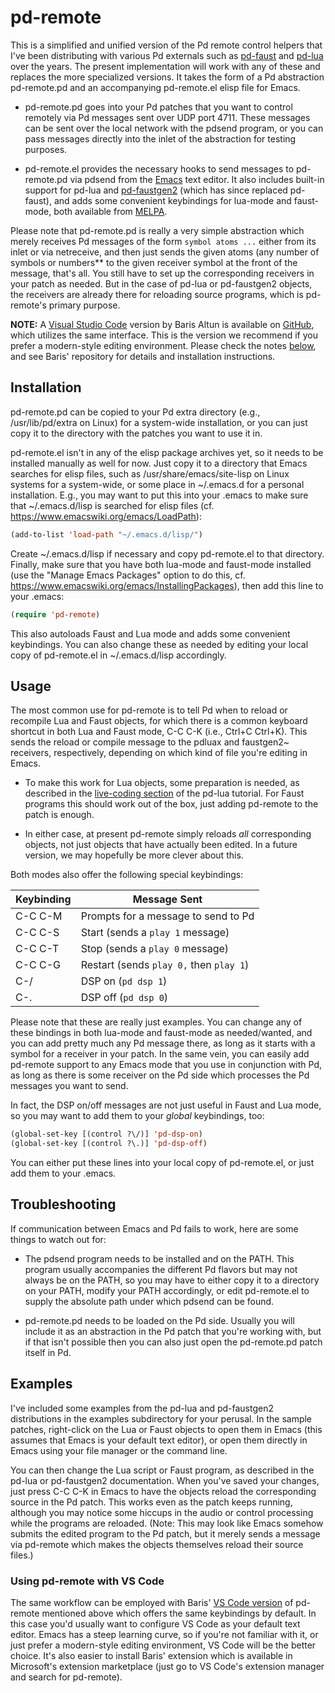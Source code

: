 # pd-remote

This is a simplified and unified version of the Pd remote control helpers that I've been distributing with various Pd externals such as [pd-faust](https://github.com/agraef/pure-lang/tree/master/pd-faust) and [pd-lua](https://github.com/agraef/pd-lua) over the years. The present implementation will work with any of these and replaces the more specialized versions. It takes the form of a Pd abstraction pd-remote.pd and an accompanying pd-remote.el elisp file for Emacs.

- pd-remote.pd goes into your Pd patches that you want to control remotely via Pd messages sent over UDP port 4711. These messages can be sent over the local network with the pdsend program, or you can pass messages directly into the inlet of the abstraction for testing purposes.

- pd-remote.el provides the necessary hooks to send messages to pd-remote.pd via pdsend from the [Emacs](https://en.wikipedia.org/wiki/GNU_Emacs) text editor. It also includes built-in support for pd-lua and [pd-faustgen2](https://github.com/agraef/pd-faustgen) (which has since replaced pd-faust), and adds some convenient keybindings for lua-mode and faust-mode, both available from [MELPA](https://melpa.org).

Please note that pd-remote.pd is really a very simple abstraction which merely receives Pd messages of the form `symbol atoms ...` either from its inlet or via netreceive, and then just sends the given atoms (any number of symbols or numbers** to the given receiver symbol at the front of the message, that's all. You still have to set up the corresponding receivers in your patch as needed. But in the case of pd-lua or pd-faustgen2 objects, the receivers are already there for reloading source programs, which is pd-remote's primary purpose.

**NOTE:** A [Visual Studio Code](https://code.visualstudio.com/) version by Baris Altun is available on [GitHub](https://github.com/barisssss/pdRemoteVscode), which utilizes the same interface. This is the version we recommend if you prefer a modern-style editing environment. Please check the notes [below](#using-pd-remote-with-vs-code), and see Baris' repository for details and installation instructions.

## Installation

pd-remote.pd can be copied to your Pd extra directory (e.g., /usr/lib/pd/extra on Linux) for a system-wide installation, or you can just copy it to the directory with the patches you want to use it in.

pd-remote.el isn't in any of the elisp package archives yet, so it needs to be installed manually as well for now. Just copy it to a directory that Emacs searches for elisp files, such as /usr/share/emacs/site-lisp on Linux systems for a system-wide, or some place in ~/.emacs.d for a personal installation. E.g., you may want to put this into your .emacs to make sure that ~/.emacs.d/lisp is searched for elisp files (cf. https://www.emacswiki.org/emacs/LoadPath):

~~~lisp
(add-to-list 'load-path "~/.emacs.d/lisp/")
~~~

Create ~/.emacs.d/lisp if necessary and copy pd-remote.el to that directory. Finally, make sure that you have both lua-mode and faust-mode installed (use the "Manage Emacs Packages" option to do this, cf. https://www.emacswiki.org/emacs/InstallingPackages), then add this line to your .emacs:

~~~lisp
(require 'pd-remote)
~~~

This also autoloads Faust and Lua mode and adds some convenient keybindings. You can also change these as needed by editing your local copy of pd-remote.el in ~/.emacs.d/lisp accordingly.

## Usage

The most common use for pd-remote is to tell Pd when to reload or recompile Lua and Faust objects, for which there is a common keyboard shortcut in both Lua and Faust mode, C-C C-K (i.e., Ctrl+C Ctrl+K). This sends the reload or compile message to the pdluax and faustgen2~ receivers, respectively, depending on which kind of file you're editing in Emacs.

- To make this work for Lua objects, some preparation is needed, as described in the [live-coding section](https://agraef.github.io/pd-lua/tutorial/pd-lua-intro.html#remote-control) of the pd-lua tutorial. For Faust programs this should work out of the box, just adding pd-remote to the patch is enough.

- In either case, at present pd-remote simply reloads *all* corresponding objects, not just objects that have actually been edited. In a future version, we may hopefully be more clever about this.

Both modes also offer the following special keybindings:

| Keybinding | Message Sent                            |
| ---------- | --------------------------------------- |
| C-C C-M    | Prompts for a message to send to Pd     |
| C-C C-S    | Start (sends a `play 1` message)        |
| C-C C-T    | Stop (sends a `play 0` message)         |
| C-C C-G    | Restart (sends `play 0,` then `play 1`) |
| C-/        | DSP on (`pd dsp 1`)                     |
| C-.        | DSP off (`pd dsp 0`)                    |

Please note that these are really just examples. You can change any of these bindings in both lua-mode and faust-mode as needed/wanted, and you can add pretty much any Pd message there, as long as it starts with a symbol for a receiver in your patch. In the same vein, you can easily add pd-remote support to any Emacs mode that you use in conjunction with Pd, as long as there is some receiver on the Pd side which processes the Pd messages you want to send.

In fact, the DSP on/off messages are not just useful in Faust and Lua mode, so you may want to add them to your *global* keybindings, too:

~~~lisp
(global-set-key [(control ?\/)] 'pd-dsp-on)
(global-set-key [(control ?\.)] 'pd-dsp-off)
~~~

You can either put these lines into your local copy of pd-remote.el, or just add them to your .emacs.

## Troubleshooting

If communication between Emacs and Pd fails to work, here are some things to watch out for:

- The pdsend program needs to be installed and on the PATH. This program usually accompanies the different Pd flavors but may not always be on the PATH, so you may have to either copy it to a directory on your PATH, modify your PATH accordingly, or edit pd-remote.el to supply the absolute path under which pdsend can be found.

- pd-remote.pd needs to be loaded on the Pd side. Usually you will include it as an abstraction in the Pd patch that you're working with, but if that isn't possible then you can also just open the pd-remote.pd patch itself in Pd.

## Examples

I've included some examples from the pd-lua and pd-faustgen2 distributions in the examples subdirectory for your perusal. In the sample patches, right-click on the Lua or Faust objects to open them in Emacs (this assumes that Emacs is your default text editor), or open them directly in Emacs using your file manager or the command line.

You can then change the Lua script or Faust program, as described in the pd-lua or pd-faustgen2 documentation. When you've saved your changes, just press C-C C-K in Emacs to have the objects reload the corresponding source in the Pd patch. This works even as the patch keeps running, although you may notice some hiccups in the audio or control processing while the programs are reloaded. (Note: This may look like Emacs somehow submits the edited program to the Pd patch, but it merely sends a message via pd-remote which makes the objects themselves reload their source files.)

### Using pd-remote with VS Code

The same workflow can be employed with Baris' [VS Code version](https://github.com/barisssss/pdRemoteVscode) of pd-remote mentioned above which offers the same keybindings by default. In this case you'd usually want to configure VS Code as your default text editor. Emacs has a steep learning curve, so if you're not familiar with it, or just prefer a modern-style editing environment, VS Code will be the better choice. It's also easier to install Baris' extension which is available in Microsoft's extension marketplace (just go to VS Code's extension manager and search for pd-remote).
